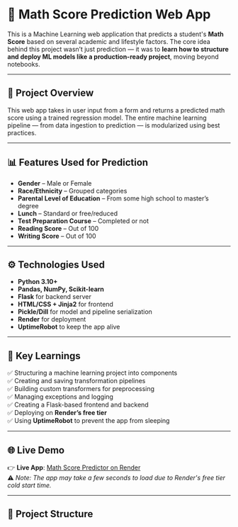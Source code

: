 # 🧮 Math Score Prediction Web App

This is a Machine Learning web application that predicts a student's **Math Score** based on several academic and lifestyle factors. The core idea behind this project wasn’t just prediction — it was to **learn how to structure and deploy ML models like a production-ready project**, moving beyond notebooks.

---

## 🚀 Project Overview

This web app takes in user input from a form and returns a predicted math score using a trained regression model. The entire machine learning pipeline — from data ingestion to prediction — is modularized using best practices.

---

## 📊 Features Used for Prediction

- **Gender** – Male or Female  
- **Race/Ethnicity** – Grouped categories  
- **Parental Level of Education** – From some high school to master’s degree  
- **Lunch** – Standard or free/reduced  
- **Test Preparation Course** – Completed or not  
- **Reading Score** – Out of 100  
- **Writing Score** – Out of 100  

---

## ⚙️ Technologies Used

- **Python 3.10+**
- **Pandas, NumPy, Scikit-learn**
- **Flask** for backend server
- **HTML/CSS + Jinja2** for frontend
- **Pickle/Dill** for model and pipeline serialization
- **Render** for deployment
- **UptimeRobot** to keep the app alive

---

## 🧠 Key Learnings

✅ Structuring a machine learning project into components  
✅ Creating and saving transformation pipelines  
✅ Building custom transformers for preprocessing  
✅ Managing exceptions and logging  
✅ Creating a Flask-based frontend and backend  
✅ Deploying on **Render’s free tier**  
✅ Using **UptimeRobot** to prevent the app from sleeping

---

## 🌐 Live Demo

👉 **Live App**: [Math Score Predictor on Render](#)  
⚠️ *Note: The app may take a few seconds to load due to Render's free tier cold start time.*

---

## 📁 Project Structure

